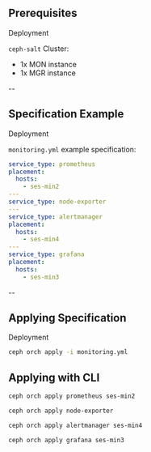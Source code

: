 <!-- .slide: data-state="normal" id="deployment-1" data-timing="20s" data-menu-title="Standard text slide" -->

## Prerequisites

<div class="breadcrumbs">Deployment</div>

`ceph-salt` Cluster:

- 1x MON instance
- 1x MGR instance

--

<!-- .slide: data-state="normal" id="deployment-2" data-timing="20s" data-menu-title="Standard text slide" -->

## Specification Example

<div class="breadcrumbs">Deployment</div>

`monitoring.yml` example specification:

```yaml
service_type: prometheus
placement:
  hosts:
    - ses-min2
---
service_type: node-exporter
---
service_type: alertmanager
placement:
  hosts:
    - ses-min4
---
service_type: grafana
placement:
  hosts:
    - ses-min3
```

--

## Applying Specification

<!-- .slide: data-state="normal" id="deployment-3" data-timing="20s" data-menu-title="Standard text slide" -->

<div class="breadcrumbs">Deployment</div>

```bash
ceph orch apply -i monitoring.yml
```

<div class="fragment">

## Applying with CLI

```bash
ceph orch apply prometheus ses-min2

ceph orch apply node-exporter

ceph orch apply alertmanager ses-min4

ceph orch apply grafana ses-min3
```

</div>
